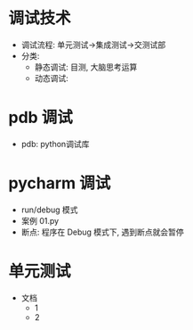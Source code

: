 # 调试技术
- 调试流程: 单元测试->集成测试->交测试部
- 分类:
    - 静态调试: 目测, 大脑思考运算
    - 动态调试: 

# pdb 调试
- pdb: python调试库

# pycharm 调试
- run/debug 模式
- 案例 01.py
- 断点: 程序在 Debug 模式下, 遇到断点就会暂停

# 单元测试
- 文档
    - 1
    - 2
    